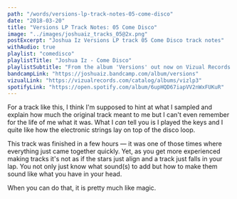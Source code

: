 ```yaml
---
path: "/words/versions-lp-track-notes-05-come-disco"
date: "2018-03-20"
title: "Versions LP Track Notes: 05 Come Disco"
image: "../images/joshuaiz_tracks_05@2x.png"
postExcerpt: "Joshua Iz Versions LP track 05 Come Disco track notes"
withAudio: true
playlist: "comedisco"
playlistTitle: "Joshua Iz - Come Disco"
playlistSubtitle: "From the album 'Versions' out now on Vizual Records."
bandcampLink: "https://joshuaiz.bandcamp.com/album/versions"
vizualLink: "https://vizualrecords.com/catalog/albums/vizlp3"
spotifyLink: "https://open.spotify.com/album/6upHQD67iapVV2nWxFUKuR"
---
```


For a track like this, I think I'm supposed to hint at what I sampled and explain how much the original track meant to me but I can't even remember for the life of me what it was. What I _can_ tell you is I played the keys and I quite like how the electronic strings lay on top of the disco loop. 

This track was finished in a few hours — it was one of those times where everything just came together quickly. Yet, as you get more experienced making tracks it's not as if the stars just align and a track just falls in your lap. You not only just know what sound(s) to add but how to make them sound like what you have in your head. 

When you can do that, it is pretty much like magic.
